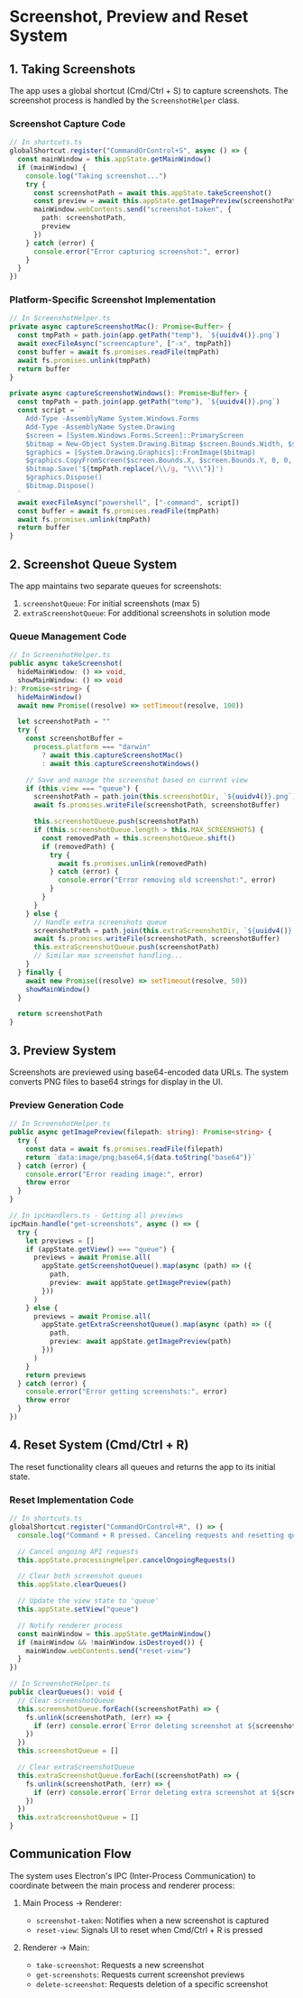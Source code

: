 # Screenshot, Preview and Reset System

## 1. Taking Screenshots

The app uses a global shortcut (Cmd/Ctrl + S) to capture screenshots. The screenshot process is handled by the `ScreenshotHelper` class.

### Screenshot Capture Code
```typescript
// In shortcuts.ts
globalShortcut.register("CommandOrControl+S", async () => {
  const mainWindow = this.appState.getMainWindow()
  if (mainWindow) {
    console.log("Taking screenshot...")
    try {
      const screenshotPath = await this.appState.takeScreenshot()
      const preview = await this.appState.getImagePreview(screenshotPath)
      mainWindow.webContents.send("screenshot-taken", {
        path: screenshotPath,
        preview
      })
    } catch (error) {
      console.error("Error capturing screenshot:", error)
    }
  }
})
```

### Platform-Specific Screenshot Implementation
```typescript
// In ScreenshotHelper.ts
private async captureScreenshotMac(): Promise<Buffer> {
  const tmpPath = path.join(app.getPath("temp"), `${uuidv4()}.png`)
  await execFileAsync("screencapture", ["-x", tmpPath])
  const buffer = await fs.promises.readFile(tmpPath)
  await fs.promises.unlink(tmpPath)
  return buffer
}

private async captureScreenshotWindows(): Promise<Buffer> {
  const tmpPath = path.join(app.getPath("temp"), `${uuidv4()}.png`)
  const script = `
    Add-Type -AssemblyName System.Windows.Forms
    Add-Type -AssemblyName System.Drawing
    $screen = [System.Windows.Forms.Screen]::PrimaryScreen
    $bitmap = New-Object System.Drawing.Bitmap $screen.Bounds.Width, $screen.Bounds.Height
    $graphics = [System.Drawing.Graphics]::FromImage($bitmap)
    $graphics.CopyFromScreen($screen.Bounds.X, $screen.Bounds.Y, 0, 0, $bitmap.Size)
    $bitmap.Save('${tmpPath.replace(/\\/g, "\\\\")}')
    $graphics.Dispose()
    $bitmap.Dispose()
  `
  await execFileAsync("powershell", ["-command", script])
  const buffer = await fs.promises.readFile(tmpPath)
  await fs.promises.unlink(tmpPath)
  return buffer
}
```

## 2. Screenshot Queue System

The app maintains two separate queues for screenshots:
1. `screenshotQueue`: For initial screenshots (max 5)
2. `extraScreenshotQueue`: For additional screenshots in solution mode

### Queue Management Code
```typescript
// In ScreenshotHelper.ts
public async takeScreenshot(
  hideMainWindow: () => void,
  showMainWindow: () => void
): Promise<string> {
  hideMainWindow()
  await new Promise((resolve) => setTimeout(resolve, 100))

  let screenshotPath = ""
  try {
    const screenshotBuffer =
      process.platform === "darwin"
        ? await this.captureScreenshotMac()
        : await this.captureScreenshotWindows()

    // Save and manage the screenshot based on current view
    if (this.view === "queue") {
      screenshotPath = path.join(this.screenshotDir, `${uuidv4()}.png`)
      await fs.promises.writeFile(screenshotPath, screenshotBuffer)

      this.screenshotQueue.push(screenshotPath)
      if (this.screenshotQueue.length > this.MAX_SCREENSHOTS) {
        const removedPath = this.screenshotQueue.shift()
        if (removedPath) {
          try {
            await fs.promises.unlink(removedPath)
          } catch (error) {
            console.error("Error removing old screenshot:", error)
          }
        }
      }
    } else {
      // Handle extra screenshots queue
      screenshotPath = path.join(this.extraScreenshotDir, `${uuidv4()}.png`)
      await fs.promises.writeFile(screenshotPath, screenshotBuffer)
      this.extraScreenshotQueue.push(screenshotPath)
      // Similar max screenshot handling...
    }
  } finally {
    await new Promise((resolve) => setTimeout(resolve, 50))
    showMainWindow()
  }

  return screenshotPath
}
```

## 3. Preview System

Screenshots are previewed using base64-encoded data URLs. The system converts PNG files to base64 strings for display in the UI.

### Preview Generation Code
```typescript
// In ScreenshotHelper.ts
public async getImagePreview(filepath: string): Promise<string> {
  try {
    const data = await fs.promises.readFile(filepath)
    return `data:image/png;base64,${data.toString("base64")}`
  } catch (error) {
    console.error("Error reading image:", error)
    throw error
  }
}

// In ipcHandlers.ts - Getting all previews
ipcMain.handle("get-screenshots", async () => {
  try {
    let previews = []
    if (appState.getView() === "queue") {
      previews = await Promise.all(
        appState.getScreenshotQueue().map(async (path) => ({
          path,
          preview: await appState.getImagePreview(path)
        }))
      )
    } else {
      previews = await Promise.all(
        appState.getExtraScreenshotQueue().map(async (path) => ({
          path,
          preview: await appState.getImagePreview(path)
        }))
      )
    }
    return previews
  } catch (error) {
    console.error("Error getting screenshots:", error)
    throw error
  }
})
```

## 4. Reset System (Cmd/Ctrl + R)

The reset functionality clears all queues and returns the app to its initial state.

### Reset Implementation Code
```typescript
// In shortcuts.ts
globalShortcut.register("CommandOrControl+R", () => {
  console.log("Command + R pressed. Canceling requests and resetting queues...")

  // Cancel ongoing API requests
  this.appState.processingHelper.cancelOngoingRequests()

  // Clear both screenshot queues
  this.appState.clearQueues()

  // Update the view state to 'queue'
  this.appState.setView("queue")

  // Notify renderer process
  const mainWindow = this.appState.getMainWindow()
  if (mainWindow && !mainWindow.isDestroyed()) {
    mainWindow.webContents.send("reset-view")
  }
})

// In ScreenshotHelper.ts
public clearQueues(): void {
  // Clear screenshotQueue
  this.screenshotQueue.forEach((screenshotPath) => {
    fs.unlink(screenshotPath, (err) => {
      if (err) console.error(`Error deleting screenshot at ${screenshotPath}:`, err)
    })
  })
  this.screenshotQueue = []

  // Clear extraScreenshotQueue
  this.extraScreenshotQueue.forEach((screenshotPath) => {
    fs.unlink(screenshotPath, (err) => {
      if (err) console.error(`Error deleting extra screenshot at ${screenshotPath}:`, err)
    })
  })
  this.extraScreenshotQueue = []
}
```

## Communication Flow

The system uses Electron's IPC (Inter-Process Communication) to coordinate between the main process and renderer process:

1. Main Process → Renderer:
   - `screenshot-taken`: Notifies when a new screenshot is captured
   - `reset-view`: Signals UI to reset when Cmd/Ctrl + R is pressed

2. Renderer → Main:
   - `take-screenshot`: Requests a new screenshot
   - `get-screenshots`: Requests current screenshot previews
   - `delete-screenshot`: Requests deletion of a specific screenshot
